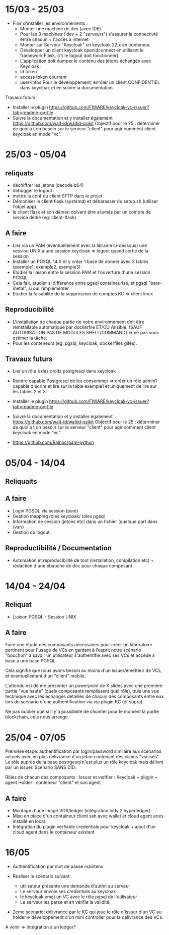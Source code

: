 # 15/03 - 25/03
* Finir d'installer les environnements :
   * Monter une machine de dev (avec IDE)
   * Pour les 3 machines ( dev + 2 "serveurs") s'assurer la connectivté entre chacun + l'accès à internet
   * Monter sur Serveur "Keycloak" un keycloak 22.x en conteneur.
   * Développer un client keycloak openidconnect en utilisant le framework Flask. (/!\ le logout doit fonctionner).
   * L'application doit dumper le contenu des jetons échangés avec Keycloak :
   *   Id token
   *   access token courrant
   *   user-infos 
 Pour le développement, enrôler un client CONFIDENTIEL dans keycloak et en suivre la documentation.


Travaux futurs:
*  Installer le plugin https://github.com/FIWARE/keycloak-vc-issuer?tab=readme-ov-file
*  Suivre la documentation et y installer également https://github.com/walt-id/waltid-ssikit
Objectif pour le 25 : déterminer de quoi a t on besoin sur le serveur "client" pour agir comment client keycloak en mode "vc". 

# 25/03 - 05/04

## reliquats
  * déchiffrer les jetons (decode b64)
  * debugger le logout
  * mettre la conf du client SFTP dans le projet
  * Démoniser le client flask (systemd) et débarasser du setup.sh (utiliser l'objet app).
  * le client flask et son démon doivent être allumés par un compte de service dédié (eg: client-flask).

## A faire
  * Lier via un PAM (éventuellement avec la librairie ci-dessous) une session UNIX à une session keycloak => logout quand sortie de la session
  * Installer un PGSQL 14.X et y créer 1 base de donner avec 3 tables (exemple1, exemple2, exemple3).
  * Etudier la liaison entre la session PAM et l'ouverture d'une session PGSQL.
  * Cela fait, etudier si différence entre pgsql containeurisé, et pgsql "bare-metal", si oui l'implémenter
  * Etudier la faisabilité de la suppression de comptes KC => client linux

## Reproducibilité
  * L'installation de chaque partie de notre environnement doit être réinstallable automatique par dockerfile ET/OU Ansible. (SAUF AUTORISATION PAS DE MODULES SHELL/COMMAND) => ne pas sous estimer la tâche.
  * Pour les conteneurs (eg: pgsql, keycloak, dockerfiles gités).

## Travaux futurs
 * Lier un rôle à des droits postgresql dans keycloak
 * Rendre capable Postgresql de les consommer => créer un rôle admin1 capable d'écrire et lire sur la table exemple1 et uniquement de lire sur les tables 2 et 3.
 *  Installer le plugin https://github.com/FIWARE/keycloak-vc-issuer?tab=readme-ov-file
 *  Suivre la documentation et y installer également https://github.com/walt-id/waltid-ssikit
Objectif pour le 25 : déterminer de quoi a t on besoin sur le serveur "client" pour agir comment client keycloak en mode "vc". 


* https://github.com/Ralnoc/pam-python

# 05/04 - 14/04 

## Reliquaits 

## A faire
  * Login PGSQL via session (pam)
  * Gestion mapping roles keycloak/ roles pgsql
  * Information de session (jetons etc) dans un fichier (quelque part dans /var/)
  * Gestion du logout

## Reproductibilité / Documentation
  * Automation et reproducibilité de tout (installation, compilation etc) + rédaction d'une ébauche de doc pour chaque composant.
  

# 14/04 - 24/04

## Reliquat

 * Liaison PGSQL - Session UNIX

## A faire

Faire une étude des composants nécessaires pour créer un laboratoire pertinent pour l'usage de VCs en gardant à l'esprit notre scénario "bouchon" à savoir un utilisateur s'authentifie avec ses VCs et accède à base a une base PGSQL.

Cela signifie que nous avons besoin au moins d'un issuer/émetteur de VCs, et éventuellement d'un "client" mobile.

L'attendu est de me présenter un powerpoint de X slides avec une première partie "vue haute" (quels composants remplissent quel rôle), puis une vue technique avec les échanges détaillés de chacun des composants entre eux lors du scénario d'une authentification via via plugin KC (cf supra).

Ne pas oublier que si il y'a possibilité de chuinter pour le moment la partie blockchain, cela nous arrange.


# 25/04 - 07/05

Première étape: authentification par login/password similaire aux scénarios actuels avec en plus délivrance d'un jeton contenant des claims "vscisés". Le rôle auprès de la base postrgesql n'est plus un rôle keycloak mais délivré par un issuer. Scenario SANS DID.



Rôles de chacun des composants :
Issuer et verifier : Keycloak + plugin + agent
Holder : conteneur "client" et son agent

## A faire 
* Montage d'une image VDR/ledger (intégration Indy 2 hyperledger).
* Mise en place d'un containeur client ssh avec wallet et cloud agent aries installé en local 
* Intégration du plugin verfiable credentials pour keycloak + ajout d'un cloud agent dans le containeur existant

# 16/05

* Authentification par mot de passe maintenu
* Réaliser le scénario suivant:
  * utilisateur présente une demande d'authn au serveur
  * Le serveur envoie ses credentials au keycloak
  * le keycloak emet un VC avec le rôle pgsql de l'utilisateur
  * Le serveur les parse et en vérifie la validité.

* 2eme scénario: délivrance par le KC qui joue le rôle d'issuer d'un VC au holder=> développement d'un mini controller pour la délivrance des VCs.

A venir => Intégration à un ledger?